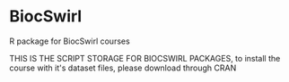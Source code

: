# BiocSwirl
R package for BiocSwirl courses


THIS IS THE SCRIPT STORAGE FOR BIOCSWIRL PACKAGES, to install the course with it's dataset files, please download through CRAN
